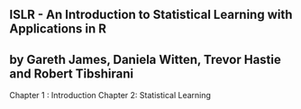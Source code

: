## ISLR - An Introduction to Statistical Learning with Applications in R
## by Gareth James, Daniela Witten, Trevor Hastie and Robert Tibshirani

Chapter 1 : Introduction
Chapter 2: Statistical Learning
